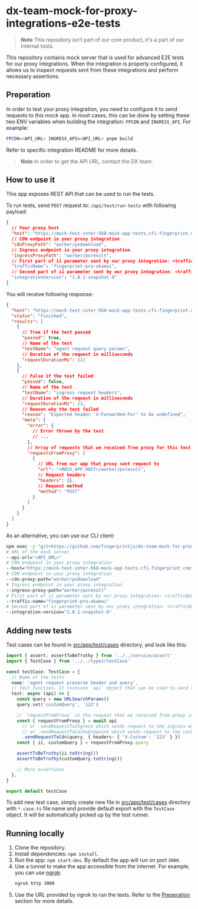 # dx-team-mock-for-proxy-integrations-e2e-tests

> **Note**
> This repository isn’t part of our core product, it's a part of our internal tools.

This repository contains mock server that is used for advanced E2E tests for our proxy integrations.
When the integration is properly configured, it allows us to inspect requests sent from these integrations and perform necessary assertions.


## Preperation

In order to test your proxy integration, you need to configure it to send requests to this mock app.
In most cases, this can be done by setting these two ENV variables when building the integration: `FPCDN` and `INGRESS_API`. For example:

```bash
FPCDN=<API_URL> INGRESS_API=<API_URL> pnpm build
```

Refer to specific integration README for more details.

> **Note**
> In order to get the API URL, contact the DX team.

## How to use it

This app exposes REST API that can be used to run the tests.

To run tests, send `POST` request to: `/api/test/run-tests` with following payload:
```json
{
  // Your proxy host
  "host": "https://mock-test-inter-568-mock-app-tests.cfi-fingerprint.com",
  // CDN endpoint in your proxy integration
  "cdnProxyPath": "worker/pxdownload",
  // Ingress endpoint in your proxy integration
  "ingressProxyPath": "worker/pxresult",
  // First part of ii parameter sent by our proxy integration: <trafficName>/<integrationVersion>/type
  "trafficName": "fingerprint-pro-akamai",
  // Second part of ii parameter sent by our proxy integration: <trafficName>/<integrationVersion>/type
  "integrationVersion": "1.0.1-snapshot.0"
}
```

You will receive following response:
```json
{
  "host": "https://mock-test-inter-568-mock-app-tests.cfi-fingerprint.com",
  "status": "finished",
  "results": [
    {
      // True if the test passed
      "passed": true,
      // Name of the test
      "testName": "agent request query params",
      // Duration of the request in milliseconds
      "requestDurationMs": 322
    },
    {
      // False if the test failed
      "passed": false,
      // Name of the test
      "testName": "ingress request headers",
      // Duration of the request in milliseconds
      "requestDurationMs": 23,
      // Reason why the test failed
      "reason": "Expected header 'X-Forwarded-For' to be undefined",
      "meta": {
        "error": {
          // Error thrown by the test
          // ...
        },
        // Array of requests that we received from proxy for this test
        "requestsFromProxy": [
          {
            // URL from our app that proxy sent request to
            "url": "<MOCK_APP_HOST>/worker/pxresult",
            // Request headers
            "headers": {},
            // Request method
            "method": "POST"
          }
        ]
      }
    }
  ]
}
```

As an alternative, you can use our CLI client:
```bash
npm exec -y "git+https://github.com/fingerprintjs/dx-team-mock-for-proxy-integrations-e2e-tests.git" --
# URL of the mock server 
--api-url="<API_URL>" 
# CDN endpoint in your proxy integration
--host="https://mock-test-inter-568-mock-app-tests.cfi-fingerprint.com"
# CDN endpoint in your proxy integration 
--cdn-proxy-path="worker/pxdownload" 
# Ingress endpoint in your proxy integration
--ingress-proxy-path="worker/pxresult"
# First part of ii parameter sent by our proxy integration: <trafficName>/<integrationVersion>/type
--traffic-name="fingerprint-pro-akamai"
# Second part of ii parameter sent by our proxy integration: <trafficName>/<integrationVersion>/type
--integration-version="1.0.1-snapshot.0"
```

## Adding new tests

Test cases can be found in [src/app/test/cases](src/app/test/cases) directory, and look like this:
```ts
import { assert, assertToBeTruthy } from '../../service/assert'
import { TestCase } from '../../types/testCase'

const testCase: TestCase = {
  // Name of the tests
  name: 'agent request preserve header and query',
  // Test function. It receives `api` object that can be used to send requests to the proxy integration.
  test: async (api) => {
    const query = new URLSearchParams()
    query.set('customQuery', '123')

    // `requestFromProxy` is the request that we received from proxy integration.
    const { requestFromProxy } = await api
      // or .sendRequestToIngress which sends request to the ingress endpoint
      // or .sendRequestToCacheEndpoint which sends request to the cache endpoint
      .sendRequestToCdn(query, { headers: { 'X-Custom': '123' } })
    const { ii, customQuery } = requestFromProxy.query

    assertToBeTruthy(ii.toString())
    assertToBeTruthy(customQuery.toString())

    // More assertions
  },
}

export default testCase
```

To add new test case, simply create new file in [src/app/test/cases](src/app/test/cases) directory with `*.case.ts` file name and provide default export with the `TestCase` object.
It will be automatically picked up by the test runner.

## Running locally

1. Clone the repository.
2. Install dependencies: `npm install`.
3. Run the app: `npm start:dev`. By default the app will run on port `3000`.
4. Use a tunnel to make the app accessible from the internet. For example, you can use [ngrok](https://ngrok.com/):
    ```bash
    ngrok http 3000
    ```
5. Use the URL provided by ngrok to run the tests. Refer to the [Preperation](#preperation) section for more details.
